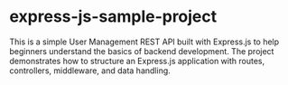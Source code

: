 # express-js-sample-project
This is a simple User Management REST API built with Express.js to help beginners understand the basics of backend development. The project demonstrates how to structure an Express.js application with routes, controllers, middleware, and data handling.
